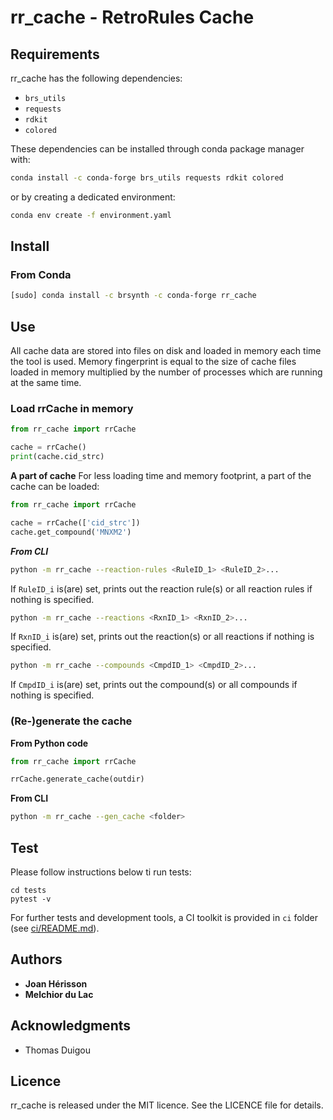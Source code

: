 # rr_cache - RetroRules Cache

## Requirements
rr_cache has the following dependencies:
- `brs_utils`
- `requests`
- `rdkit`
- `colored`

These dependencies can be installed through conda package manager with:
```sh
conda install -c conda-forge brs_utils requests rdkit colored
```
or by creating a dedicated environment:
```sh
conda env create -f environment.yaml
```

## Install
### From Conda
```sh
[sudo] conda install -c brsynth -c conda-forge rr_cache
```

## Use

All cache data are stored into files on disk and loaded in memory each time the tool is used. Memory fingerprint is equal to the size of cache files loaded in memory multiplied by the number of processes which are running at the same time.

### Load rrCache in memory
```python
from rr_cache import rrCache

cache = rrCache()
print(cache.cid_strc)
```

**A part of cache**
For less loading time and memory footprint, a part of the cache can be loaded:
```python
from rr_cache import rrCache

cache = rrCache(['cid_strc'])
cache.get_compound('MNXM2')
```
***From CLI***
```sh
python -m rr_cache --reaction-rules <RuleID_1> <RuleID_2>...
```
If `RuleID_i` is(are) set, prints out the reaction rule(s) or all reaction rules if nothing is specified.

```sh
python -m rr_cache --reactions <RxnID_1> <RxnID_2>...
```
If `RxnID_i` is(are) set, prints out the reaction(s) or all reactions if nothing is specified.

```sh
python -m rr_cache --compounds <CmpdID_1> <CmpdID_2>...
```
If `CmpdID_i` is(are) set, prints out the compound(s) or all compounds if nothing is specified.

### (Re-)generate the cache
**From Python code**
```python
from rr_cache import rrCache

rrCache.generate_cache(outdir)
```

**From CLI**
```sh
python -m rr_cache --gen_cache <folder>
```


## Test
Please follow instructions below ti run tests:
```
cd tests
pytest -v
```
For further tests and development tools, a CI toolkit is provided in `ci` folder (see [ci/README.md](ci/README.md)).


## Authors

* **Joan Hérisson**
* **Melchior du Lac**

## Acknowledgments

* Thomas Duigou


## Licence
rr_cache is released under the MIT licence. See the LICENCE file for details.
